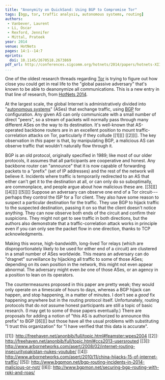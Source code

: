 ```yaml
---
title: "Anonymity on QuickSand: Using BGP to Compromise Tor"
tags: [bgp, tor, traffic analysis, autonomous systems, routing]
authors:
 - Vanbever, Laurent
 - Li, Oscar
 - Rexford, Jennifer
 - Mittal, Prateek
year: 2014
venue: HotNets
pages: 14:1--14:7
eprints:
  doi: 10.1145/2670518.2673869
pdf_url: http://conferences.sigcomm.org/hotnets/2014/papers/hotnets-XIII-final80.pdf
...
```


One of the oldest research threads regarding [Tor][] is trying to
figure out how close you could get in real life to the "global passive
adversary" that's known to be able to deanonymize all communications.
This is a new entry in that line of research, from [HotNets 2014][].

At the largest scale, the global Internet is administratively divided
into "[autonomous systems][]" (ASes) that exchange traffic, using
[BGP][] for configuration.  Any given AS can only communicate with a
small number of direct "peers", so a stream of packets will normally
pass through many different ASes on the way to its destination.  It's
well-known that AS-operated backbone routers are in an excellent
position to mount traffic-correlation attacks on Tor, particularly if
they collude [[1]][] [[2]][].  The key observation in *this* paper is
that, by manipulating BGP, a malicious AS can observe traffic that
wouldn't naturally flow through it.

BGP is an old protocol, originally specified in 1989; like most of our
older protocols, it assumes that all participants are cooperative and
honest.  Any backbone router can "announce" that it is now capable of
forwarding packets to a "prefix" (set of IP addresses) and the rest of
the network will believe it.  Incidents where traffic is temporarily
redirected to an AS that either can't get it to the destination at
all, or can only do so suboptimally, are commonplace, and people argue
about how malicious these are. [[3]][] [[4]][] [[5]][] Suppose an
adversary can observe one end of a Tor circuit---perhaps they control
the ISP for a Tor client.  They also have some reason to suspect a
particular destination for the traffic.  They use BGP to hijack
traffic to the suspected destination, passing it on so that the client
doesn't notice anything.  They can now observe both ends of the
circuit and confirm their suspicions.  They might not get to see
traffic in both directions, but the authors also demonstrate that a
traffic-correlation attack works in principle even if you can only see
the packet flow in one direction, thanks to TCP acknowledgments.

Making this worse, high-bandwidth, long-lived Tor relays (which are
disproportionately likely to be used for either end of a circuit) are
clustered in a small number of ASes worldwide.  This means an
adversary can do "dragnet" surveillance by hijacking all traffic to
some of those ASes; depending on its own position in the network, this
might not even appear abnormal.  The adversary might even *be* one of
those ASes, or an agency in a position to lean on its operators.

The countermeasures proposed in this paper are pretty weak; they would
only operate on a timescale of hours to days, whereas a BGP hijack can
happen, and stop happening, in a matter of minutes.  I don't see a
*good* fix happening anywhere but in the routing protocol itself.
Unfortunately, routing protocols that do *not* assume honest
participants are still a topic of basic research.  (I may get to some
of those papers eventually.)  There are proposals for adding a notion
of "this AS is authorized to announce this prefix" to BGP [[6]][] but
those have all the usual problems with substituting "I trust this
organization" for "I have verified that this data is accurate".

[Tor]: https://www.torproject.org/about/overview.html
[HotNets 2014]: http://conferences.sigcomm.org/hotnets/2014/index.html
[autonomous systems]: https://en.wikipedia.org/wiki/Autonomous_system_%28Internet%29
[BGP]: https://en.wikipedia.org/wiki/Border_Gateway_Protocol
[[1]]: http://freehaven.net/anonbib/full/topic.html#feamster:wpes2004
[[2]]: http://freehaven.net/anonbib/full/topic.html#ccs2013-usersrouted
[[3]]: http://www.arbornetworks.com/asert/2008/02/internet-routing-insecuritypakistan-nukes-youtube/
[[4]]: http://www.arbornetworks.com/asert/2010/11/china-hijacks-15-of-internet-traffic/
[[5]]: http://www.bgpmon.net/bgp-routing-incidents-in-2014-malicious-or-not/
[[6]]: http://www.bgpmon.net/securing-bgp-routing-with-rpki-and-roas/
